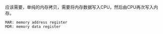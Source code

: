 应该需要，单纯的内存拷贝，需要将内存数据写入CPU，然后由CPU再次写入内存。
```
MAR: memory address register
MDR: memory data register
```
